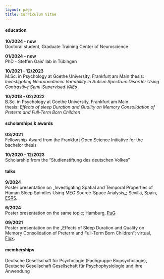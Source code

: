 ```yaml
---
layout: page
title: Curriculum Vitae
---
```


#### education
**10/2024 - now**     
Doctoral student, Graduate Training Center of Neuroscience

**01/2024 - now**  
PhD - Steffen Gais' lab in Tübingen

**10/2021 - 12/2023**   
M.Sc. in Psychology at Goethe University, Frankfurt am Main
thesis: *Investigating Neuroanatomic Variability in Autism Spectrum Disorder Using Contrastive Semi-Supervised VAEs*

**10/2018 - 02/2022**  
B.Sc. in Psychology at Goethe University, Frankfurt am Main  
thesis: *Effects of sleep Duration and Quality on Memory Consolidation of Preterm and Full-Term Born Children*


#### scholarships & awards
**03/2021**  
Fellowship-Award from the Frankfurt Open Science Initiative for the bachelor thesis

**10/2020 - 12/2023**   
Scholarship from the “Studienstiftung des deutschen Volkes”


#### talks
**9/2024**   
Poster presentation on „Investigating Spatial and Temporal Properties of Human Sleep Spindles Using MEG Source-Space Analysis„; Sevilla, Spain, [ESRS](https://esrs.eu/sleep-congress/scientific-programme/).

**6/2024**   
Poster presentation on the same topic; Hamburg, [PuG](https://pug2024.de/index.html)


**09/2021**   
Poster presentation on the „Effects of Sleep Duration and Quality on Memory Consolidation of Preterm and Full-Term Born Children“; virtual, [Flux](https://fluxsociety.org/2021-virtual-congress/).



#### memberships 
Deutsche Gesellschaft für Psychologie (Fachgruppe Biopsychologie), Deutsche Gesellschaft Gesellschaft für Psychophysiologie und ihre Anwendung